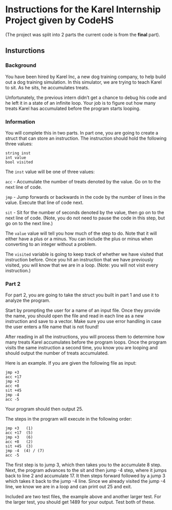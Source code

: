 # Instructions for the Karel Internship Project given by CodeHS

(The project was split into 2 parts the current code is from the **final** part).

## Insturctions

### Background

You have been hired by Karel Inc, a new dog training company, to help build out a dog training simulation. In this simulator, we are trying to teach Karel to sit. As he sits, he accumulates treats.

Unfortunately, the previous intern didn’t get a chance to debug his code and he left it in a state of an infinite loop. Your job is to figure out how many treats Karel has accumulated before the program starts looping.

### Information

You will complete this in two parts. In part one, you are going to create a struct that can store an instruction. The instruction should hold the following three values:
```
string inst 
int value
bool visited
```
The `inst` value will be one of three values:

`acc` - Accumulate the number of treats denoted by the value. Go on to the next line of code.

`jmp` - Jump forwards or backwards in the code by the number of lines in the value. Execute that line of code next.

`sit` - Sit for the number of seconds denoted by the value, then go on to the next line of code. (Note, you do not need to pause the code in this step, but go on to the next line.)

The `value` value will tell you how much of the step to do. Note that it will either have a plus or a minus. You can include the plus or minus when converting to an integer without a problem.

The `visited` variable is going to keep track of whether we have visited that instruction before. Once you hit an instruction that we have previously visited, you will know that we are in a loop. (Note: you will not visit every instruction.)
### Part 2

For part 2, you are going to take the struct you built in part 1 and use it to analyze the program.

Start by prompting the user for a name of an input file. Once they provide the name, you should open the file and read in each line as a new instruction and save to a vector. Make sure you use error handling in case the user enters a file name that is not found!

After reading in all the instructions, you will process them to determine how many treats Karel accumulates before the program loops. Once the program visits the same instruction a second time, you know you are looping and should output the number of treats accumulated.

Here is an example. If you are given the following file as input:
```
jmp +3
acc +17
jmp +3
acc +8
sit +45
jmp -4 
acc -5
```
Your program should then output 25.

The steps in the program will execute in the following order:
```
jmp +3   (1)
acc +17  (5)
jmp +3   (6)
acc +8   (2)
sit +45  (3)
jmp -4  (4) / (7)
acc -5
```
The first step is to jump 3, which then takes you to the accumulate 8 step. Next, the program advances to the sit and then jump -4 step, where it jumps back to line 2 and accumulate 17. It then steps forward followed by a jump 3 which takes it back to the jump -4 line. Since we already visited the jump -4 line, we know we are in a loop and can print out 25 and exit.

Included are two test files, the example above and another larger test. For the larger test, you should get 1489 for your output. Test both of these.
